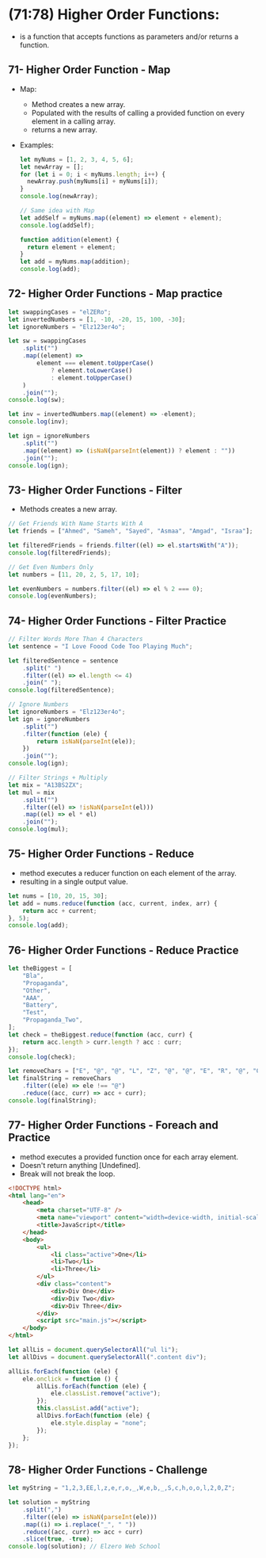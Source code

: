 # (71:78) Higher Order Functions:

- is a function that accepts functions as parameters and/or returns a function.

## 71- Higher Order Function - Map

- Map:

  - Method creates a new array.
  - Populated with the results of calling a provided function on every element in a calling array.
  - returns a new array.

- Examples:

  ```js
  let myNums = [1, 2, 3, 4, 5, 6];
  let newArray = [];
  for (let i = 0; i < myNums.length; i++) {
  	newArray.push(myNums[i] + myNums[i]);
  }
  console.log(newArray);

  // Same idea with Map
  let addSelf = myNums.map((element) => element + element);
  console.log(addSelf);

  function addition(element) {
  	return element + element;
  }
  let add = myNums.map(addition);
  console.log(add);
  ```

## 72- Higher Order Functions - Map practice

```js
let swappingCases = "elZERo";
let invertedNumbers = [1, -10, -20, 15, 100, -30];
let ignoreNumbers = "Elz123er4o";

let sw = swappingCases
	.split("")
	.map((element) =>
		element === element.toUpperCase()
			? element.toLowerCase()
			: element.toUpperCase()
	)
	.join("");
console.log(sw);

let inv = invertedNumbers.map((element) => -element);
console.log(inv);

let ign = ignoreNumbers
	.split("")
	.map((element) => (isNaN(parseInt(element)) ? element : ""))
	.join("");
console.log(ign);
```

## 73- Higher Order Functions - Filter

- Methods creates a new array.

```js
// Get Friends With Name Starts With A
let friends = ["Ahmed", "Sameh", "Sayed", "Asmaa", "Amgad", "Israa"];

let filteredFriends = friends.filter((el) => el.startsWith("A"));
console.log(filteredFriends);

// Get Even Numbers Only
let numbers = [11, 20, 2, 5, 17, 10];

let evenNumbers = numbers.filter((el) => el % 2 === 0);
console.log(evenNumbers);
```

## 74- Higher Order Functions - Filter Practice

```js
// Filter Words More Than 4 Characters
let sentence = "I Love Foood Code Too Playing Much";

let filteredSentence = sentence
	.split(" ")
	.filter((el) => el.length <= 4)
	.join(" ");
console.log(filteredSentence);

// Ignore Numbers
let ignoreNumbers = "Elz123er4o";
let ign = ignoreNumbers
	.split("")
	.filter(function (ele) {
		return isNaN(parseInt(ele));
	})
	.join("");
console.log(ign);

// Filter Strings + Multiply
let mix = "A13BS2ZX";
let mul = mix
	.split("")
	.filter((el) => !isNaN(parseInt(el)))
	.map((el) => el * el)
	.join("");
console.log(mul);
```

## 75- Higher Order Functions - Reduce

- method executes a reducer function on each element of the array.
- resulting in a single output value.

```js
let nums = [10, 20, 15, 30];
let add = nums.reduce(function (acc, current, index, arr) {
	return acc + current;
}, 5);
console.log(add);
```

## 76- Higher Order Functions - Reduce Practice

```js
let theBiggest = [
	"Bla",
	"Propaganda",
	"Other",
	"AAA",
	"Battery",
	"Test",
	"Propaganda_Two",
];
let check = theBiggest.reduce(function (acc, curr) {
	return acc.length > curr.length ? acc : curr;
});
console.log(check);

let removeChars = ["E", "@", "@", "L", "Z", "@", "@", "E", "R", "@", "O"];
let finalString = removeChars
	.filter((ele) => ele !== "@")
	.reduce((acc, curr) => acc + curr);
console.log(finalString);
```

## 77- Higher Order Functions - Foreach and Practice

- method executes a provided function once for each array element.
- Doesn't return anything [Undefined].
- Break will not break the loop.

```html
<!DOCTYPE html>
<html lang="en">
	<head>
		<meta charset="UTF-8" />
		<meta name="viewport" content="width=device-width, initial-scale=1.0" />
		<title>JavaScript</title>
	</head>
	<body>
		<ul>
			<li class="active">One</li>
			<li>Two</li>
			<li>Three</li>
		</ul>
		<div class="content">
			<div>Div One</div>
			<div>Div Two</div>
			<div>Div Three</div>
		</div>
		<script src="main.js"></script>
	</body>
</html>
```

```js
let allLis = document.querySelectorAll("ul li");
let allDivs = document.querySelectorAll(".content div");

allLis.forEach(function (ele) {
	ele.onclick = function () {
		allLis.forEach(function (ele) {
			ele.classList.remove("active");
		});
		this.classList.add("active");
		allDivs.forEach(function (ele) {
			ele.style.display = "none";
		});
	};
});
```

## 78- Higher Order Functions - Challenge

```js
let myString = "1,2,3,EE,l,z,e,r,o,_,W,e,b,_,S,c,h,o,o,l,2,0,Z";

let solution = myString
	.split(",")
	.filter((ele) => isNaN(parseInt(ele)))
	.map((i) => i.replace("_", " "))
	.reduce((acc, curr) => acc + curr)
	.slice(true, -true);
console.log(solution); // Elzero Web School
```
